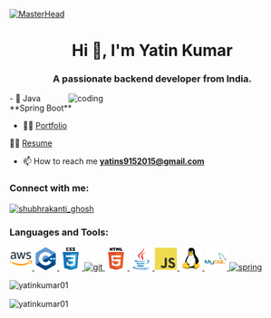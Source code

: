 [![MasterHead](https://www.waltercedric.com/wp-content/uploads/2020/03/java.jpg)]()
<h1 align="center">Hi 👋, I'm Yatin Kumar</h1>
<h3 align="center">A passionate backend developer from India.</h3>
<img align="right" width="400" src="https://voxyard.com/assets/img/content/coding.gif" alt="coding"/>
- 🌱 Java **Spring Boot**

- 👨‍💻 <a href="https://yatinkumar01.github.io/">Portfolio</a>

👨‍💻 <a href="https://drive.google.com/file/d/1MGyjjc63sdK7NpgI1kDWiVHnjwIdv3s2/view?usp=share_link">Resume</a>

- 📫 How to reach me **yatins9152015@gmail.com**

<h3 align="left">Connect with me:</h3>
<p align="left">
<a href="https://www.linkedin.com/in/yatinkumar915" target="blank"><img align="center" src="https://raw.githubusercontent.com/rahuldkjain/github-profile-readme-generator/master/src/images/icons/Social/linked-in-alt.svg" alt="shubhrakanti_ghosh" height="30" width="40" /></a>
</p>

<h3 align="left">Languages and Tools:</h3>
<p align="left"> <a href="https://aws.amazon.com" target="_blank" rel="noreferrer"> <img src="https://raw.githubusercontent.com/devicons/devicon/master/icons/amazonwebservices/amazonwebservices-original-wordmark.svg" alt="aws" width="40" height="40"/> </a> <a href="https://www.w3schools.com/cpp/" target="_blank" rel="noreferrer"> <img src="https://raw.githubusercontent.com/devicons/devicon/master/icons/cplusplus/cplusplus-original.svg" alt="cplusplus" width="40" height="40"/> </a> <a href="https://www.w3schools.com/css/" target="_blank" rel="noreferrer"> <img src="https://raw.githubusercontent.com/devicons/devicon/master/icons/css3/css3-original-wordmark.svg" alt="css3" width="40" height="40"/> </a> <a href="https://git-scm.com/" target="_blank" rel="noreferrer"> <img src="https://www.vectorlogo.zone/logos/git-scm/git-scm-icon.svg" alt="git" width="40" height="40"/> </a> <a href="https://www.w3.org/html/" target="_blank" rel="noreferrer"> <img src="https://raw.githubusercontent.com/devicons/devicon/master/icons/html5/html5-original-wordmark.svg" alt="html5" width="40" height="40"/> </a> <a href="https://www.java.com" target="_blank" rel="noreferrer"> <img src="https://raw.githubusercontent.com/devicons/devicon/master/icons/java/java-original.svg" alt="java" width="40" height="40"/> </a> <a href="https://developer.mozilla.org/en-US/docs/Web/JavaScript" target="_blank" rel="noreferrer"> <img src="https://raw.githubusercontent.com/devicons/devicon/master/icons/javascript/javascript-original.svg" alt="javascript" width="40" height="40"/> </a> <a href="https://www.linux.org/" target="_blank" rel="noreferrer"> <img src="https://raw.githubusercontent.com/devicons/devicon/master/icons/linux/linux-original.svg" alt="linux" width="40" height="40"/> </a> <a href="https://www.mysql.com/" target="_blank" rel="noreferrer"> <img src="https://raw.githubusercontent.com/devicons/devicon/master/icons/mysql/mysql-original-wordmark.svg" alt="mysql" width="40" height="40"/> </a> <a href="https://spring.io/" target="_blank" rel="noreferrer"> <img src="https://www.vectorlogo.zone/logos/springio/springio-icon.svg" alt="spring" width="40" height="40"/> </a> </p>

<p><img align="center" src="https://github-readme-stats.vercel.app/api/top-langs?username=yatinkumar01&show_icons=true&locale=en&layout=compact" alt="yatinkumar01" /></p>

<p><img align="center" src="https://github-readme-streak-stats.herokuapp.com/?user=yatinkumar01&" alt="yatinkumar01" /></p>

